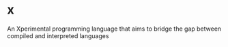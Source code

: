 # x
An Xperimental programming language that aims to bridge the gap between compiled and interpreted languages
